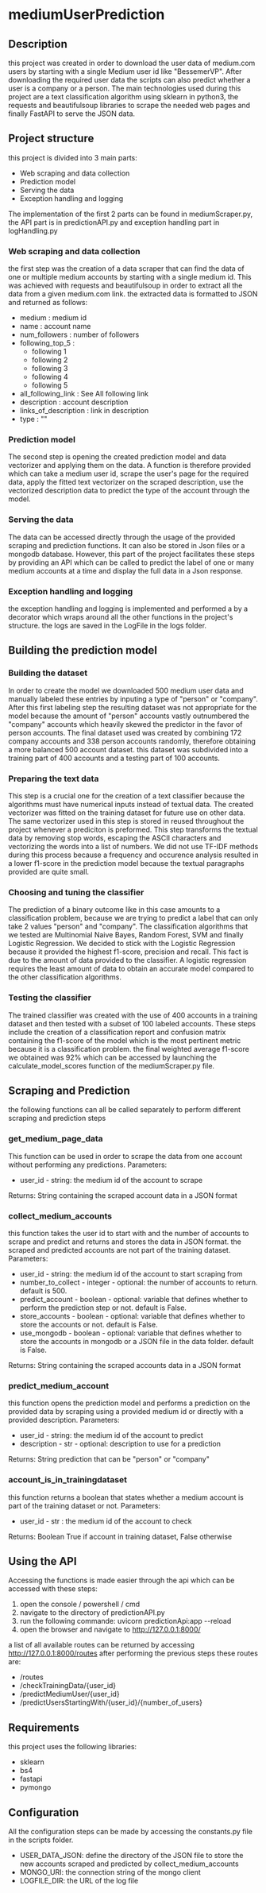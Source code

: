 # mediumUserPrediction

## Description
this project was created in order to download the user data of medium.com users by starting with a single Medium user id like "BessemerVP".
After downloading the required user data the scripts can also predict whether a user is a company or a person. The main technologies used during this project are a text classification algorithm using sklearn in python3, the requests and beautifulsoup libraries to scrape the needed web pages and finally FastAPI to serve the JSON data.
## Project structure
this project is divided into 3 main parts: 
  * Web scraping and data collection
  * Prediction model
  * Serving the data
  * Exception handling and logging

The implementation of the first 2 parts can be found in mediumScraper.py, the API part is in predictionAPI.py and exception handling part in logHandling.py

### Web scraping and data collection
the first step was the creation of a data scraper that can find the data of one or multiple medium accounts by starting with a single medium id. 
This was achieved with requests and beautifulsoup in order to extract all the data from a given medium.com link. the extracted data is formatted to JSON and returned as follows:
* medium : medium id
* name : account name
* num_followers : number of followers
* following_top_5 :
  * following 1
  * following 2
  * following 3
  * following 4
  * following 5
*  all_following_link : See All following link
*  description : account description
*  links_of_description : link in description
*  type : ""

### Prediction model
The second step is opening the created prediction model and data vectorizer and applying them on the data. A function is therefore provided 
which can take a medium user id, scrape the user's page for the required data, apply the fitted text vectorizer on the scraped description,
use the vectorized description data to predict the type of the account through the model.

### Serving the data
The data can be accessed directly through the usage of the provided scraping and prediction functions. It can also be stored in Json files or a 
mongodb database. However, this part of the project facilitates these steps by providing an API which can be called to predict the label of 
one or many medium accounts at a time and display the full data in a Json response.

### Exception handling and logging
the exception handling and logging is implemented and performed a by a decorator which wraps around all the other functions in the project's structure.
the logs are saved in the LogFile in the logs folder.

## Building the prediction model
### Building the dataset
In order to create the model we downloaded 500 medium user data and manually labeled these entries by inputing a type of "person" or "company".
After this first labeling step the resulting dataset was not appropriate for the model because the amount of "person" accounts vastly outnumbered the 
"company" accounts which heavily skewed the predictor in the favor of person accounts. The final dataset used was created by combining 172 company
accounts and 338 person accounts randomly, therefore obtaining a more balanced 500 account dataset. this dataset was subdivided into a training part of
400 accounts and a testing part of 100 accounts.

### Preparing the text data
This step is a crucial one for the creation of a text classifier because the algorithms must have numerical inputs instead of textual data. The created vectorizer 
was fitted on the training dataset for future use on other data. The same vectorizer used in this step is stored in reused throughout the project whenever a prediciton is preformed.
This step transforms the textual data by removing stop words, escaping the ASCII characters and vectorizing the words into a list of numbers.
We did not use TF-IDF methods during this process because a frequency and occurence analysis resulted in a lower f1-score in the prediction model because the textual paragraphs 
provided are quite small.

### Choosing and tuning the classifier
The prediction of a binary outcome like in this case amounts to a classification problem, because we are trying to predict a label that can only take 2 values "person" and "company".
The classification algorithms that we tested are Multinomial Naive Bayes, Random Forest, SVM and finally Logistic Regression. We decided to stick with the Logistic Regression
because it provided the highest f1-score, precision and recall. This fact is due to the amount of data provided to the classifier. A logistic regression requires the least amount 
of data to obtain an accurate model compared to the other classification algorithms.

### Testing the classifier
The trained classifier was created with the use of 400 accounts in a training dataset and then tested with a subset of 100 labeled accounts. These steps include the creation of 
a classification report and confusion matrix containing the f1-score of the model which is the most pertinent metric because it is a classification problem.
the final weighted average f1-score we obtained was 92% which can be accessed by launching the calculate_model_scores function of the mediumScraper.py file.

## Scraping and Prediction
the following functions can all be called separately to perform different scraping and prediction steps
### get_medium_page_data
This function can be used in order to scrape the data from one account without performing any predictions.
Parameters:
* user_id - string: the medium id of the account to scrape

Returns:
String containing the scraped account data in a JSON format

### collect_medium_accounts
this function takes the user id to start with and the number of accounts to scrape and predict and returns and stores the data in JSON format.
the scraped and predicted accounts are not part of the training dataset.
Parameters:
* user_id - string: the medium id of the account to start scraping from
* number_to_collect - integer - optional: the number of accounts to return. default is 500.
* predict_account - boolean - optional: variable that defines whether to perform the prediction step or not. default is False.
* store_accounts - boolean - optional: variable that defines whether to store the accounts or not. default is False.
* use_mongodb - boolean - optional: variable that defines whether to store the accounts in mongodb or a JSON file in the data folder. default is False.

Returns:
String containing the scraped accounts data in a JSON format

### predict_medium_account
this function opens the prediction model and performs a prediction on the provided data by scraping using a provided medium id or directly with a provided description.
Parameters:
* user_id - string: the medium id of the account to predict
* description - str - optional: description to use for a prediction

Returns:
String prediction that can be "person" or "company"

### account_is_in_trainingdataset
this function returns a boolean that states whether a medium account is part of the training dataset or not.
Parameters:
* user_id - str : the medium id of the account to check

Returns:
Boolean True if account in training dataset, False otherwise

## Using the API
Accessing the functions is made easier through the api which can be accessed with these steps:
1. open the console / powershell / cmd
2. navigate to the directory of predictionAPI.py
3. run the following commande: uvicorn predictionApi:app --reload
4. open the browser and navigate to http://127.0.0.1:8000/

a list of all available routes can be returned by accessing http://127.0.0.1:8000/routes after performing the previous steps
these routes are:
* /routes
* /checkTrainingData/{user_id}
* /predictMediumUser/{user_id}
* /predictUsersStartingWith/{user_id}/{number_of_users}

## Requirements
this project uses the following libraries:
* sklearn
* bs4
* fastapi
* pymongo

## Configuration
All the configuration steps can be made by accessing the constants.py file in the scripts folder.
* USER_DATA_JSON: define the directory of the JSON file to store the new accounts scraped and predicted by collect_medium_accounts
* MONGO_URI: the connection string of the mongo client
* LOGFILE_DIR: the URL of the log file


